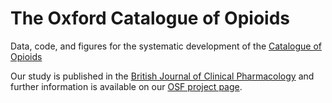 # The Oxford Catalogue of Opioids

Data, code, and figures for the systematic development of the [Catalogue of Opioids](https://www.catalogueofopioids.net/)

Our study is published in the [British Journal of Clinical Pharmacology](https://doi.org/10.1111/bcp.14786) and further information is available on our [OSF project page](https://osf.io/2ph6c/).  

